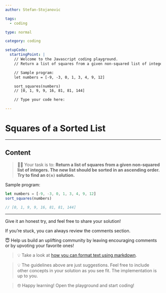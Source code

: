 ```yaml
---
author: Stefan-Stojanovic

tags:
  - coding

type: normal

category: coding

setupCode:
  startingPoint: |
    // Welcome to the Javascript coding playground.
    // Return a list of squares from a given non-squared list of integers. The new list should be sorted in an ascending order. Try to find an O(n) solution.

    // Sample program:
    let numbers = [-9, -3, 0, 1, 3, 4, 9, 12]

    sort_squares(numbers)
    // [0, 1, 9, 9, 16, 81, 81, 144]

    // Type your code here:

---
```


# Squares of a Sorted List

---

## Content

> 👩‍💻 Your task is to: **Return a list of squares from a given non-squared list of integers. The new list should be sorted in an ascending order. Try to find an `O(n)` solution.**

Sample program:

```javascript
let numbers = [-9, -3, 0, 1, 3, 4, 9, 12]
sort_squares(numbers)

// [0, 1, 9, 9, 16, 81, 81, 144]
```

---

Give it an honest try, and feel free to share your solution!

If you’re stuck, you can always review the comments section.

😇 Help us build an uplifting community by leaving encouraging comments or by upvoting your favorite ones!

> 💡 Take a look at [how you can format text using markdown](https://www.enki.com/glossary/general/markdown-formatting).

> 💡 The guidelines above are just suggestions. Feel free to include other concepts in your solution as you see fit. The implementation is up to you.

> 🤓 Happy learning! Open the playground and start coding!

